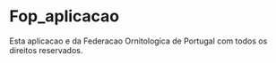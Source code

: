 # Fop_aplicacao

Esta aplicacao e da Federacao Ornitologica de Portugal com todos os direitos reservados.
